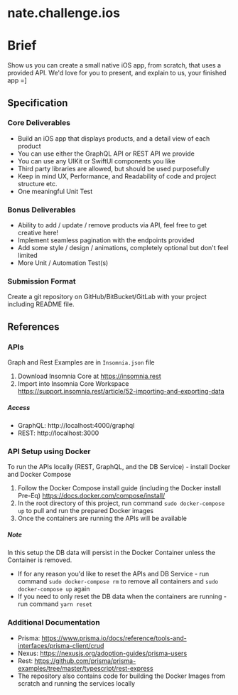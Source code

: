 # nate.challenge.ios

# Brief
Show us you can create a small native iOS app, from scratch, that uses a provided API.
We'd love for you to present, and explain to us, your finished app =]

## Specification

### Core Deliverables
- Build an iOS app that displays products, and a detail view of each product
- You can use either the GraphQL API or REST API we provide
- You can use any UIKit or SwiftUI components you like
- Third party libraries are allowed, but should be used purposefully
- Keep in mind UX, Performance, and Readability of code and project structure etc.
- One meaningful Unit Test

### Bonus Deliverables
- Ability to add / update / remove products via API, feel free to get creative here!
- Implement seamless pagination with the endpoints provided
- Add some style / design / animations, completely optional but don't feel limited
- More Unit / Automation Test(s)

### Submission Format
Create a git repository on GitHub/BitBucket/GitLab with your project including README file.

## References

### APIs
Graph and Rest Examples are in `Insomnia.json` file
1. Download Insomnia Core at https://insomnia.rest
2. Import into Insomnia Core Workspace https://support.insomnia.rest/article/52-importing-and-exporting-data

##### Access
- GraphQL: http://localhost:4000/graphql
- REST: http://localhost:3000

### API Setup using Docker
To run the APIs locally (REST, GraphQL, and the DB Service) - install Docker and Docker Compose
1. Follow the Docker Compose install guide (including the Docker install Pre-Eq) https://docs.docker.com/compose/install/
2. In the root directory of this project, run command `sudo docker-compose up` to pull and run the prepared Docker images
3. Once the containers are running the APIs will be available

##### Note
In this setup the DB data will persist in the Docker Container unless the Container is removed.
- If for any reason you'd like to reset the APIs and DB Service - run command `sudo docker-compose rm` to remove all containers and `sudo docker-compose up` again
- If you need to only reset the DB data when the containers are running - run command `yarn reset`

### Additional Documentation
- Prisma: https://www.prisma.io/docs/reference/tools-and-interfaces/prisma-client/crud
- Nexus: https://nexusjs.org/adoption-guides/prisma-users
- Rest: https://github.com/prisma/prisma-examples/tree/master/typescript/rest-express
- The repository also contains code for building the Docker Images from scratch and running the services locally 
